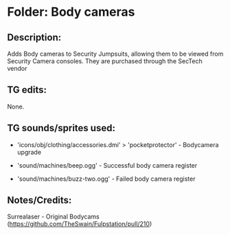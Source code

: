 # Folder: Body cameras

## Description:
Adds Body cameras to Security Jumpsuits, allowing them to be viewed from Security Camera consoles.
They are purchased through the SecTech vendor

## TG edits:
None.

## TG sounds/sprites used:

- 'icons/obj/clothing/accessories.dmi' > 'pocketprotector' - Bodycamera upgrade

- 'sound/machines/beep.ogg' - Successful body camera register
- 'sound/machines/buzz-two.ogg' - Failed body camera register

## Notes/Credits:

Surrealaser - Original Bodycams (https://github.com/TheSwain/Fulpstation/pull/210)
